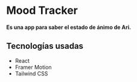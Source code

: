 # Mood Tracker  

**Es una app para saber el estado de ánimo de Ari.**  

## Tecnologías usadas  
- React  
- Framer Motion  
- Tailwind CSS  
